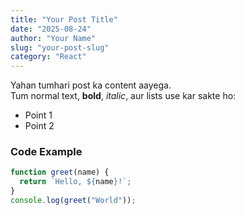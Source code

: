 ```yaml
---
title: "Your Post Title"
date: "2025-08-24"
author: "Your Name"
slug: "your-post-slug"
category: "React"
---
```


Yahan tumhari post ka content aayega.  
Tum normal text, **bold**, *italic*, aur lists use kar sakte ho:

- Point 1
- Point 2

### Code Example
```js
function greet(name) {
  return `Hello, ${name}!`;
}
console.log(greet("World"));
